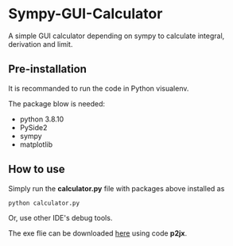 # Sympy-GUI-Calculator

A simple GUI calculator depending on sympy to calculate integral, derivation and limit.

## Pre-installation

It is recommanded to run the code in Python visualenv.

The package blow is needed:

* python 3.8.10
* PySide2
* sympy
* matplotlib

## How to use

Simply run the **calculator.py** file with packages above installed as

```
python calculator.py
```

Or, use other IDE's debug tools.

The exe flie can be downloaded [here](https://pan.baidu.com/s/1W6LbtomTZ6Ijg4qGrC34wA) using code **p2jx**.
